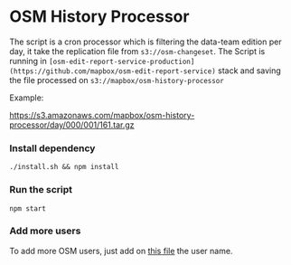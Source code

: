 # OSM History Processor

The script is a cron processor which is filtering the data-team edition per day, it take the replication file from `s3://osm-changeset`. The Script is running in `[osm-edit-report-service-production](https://github.com/mapbox/osm-edit-report-service)` stack and saving the file processed  on `s3://mapbox/osm-history-processor`

Example:

https://s3.amazonaws.com/mapbox/osm-history-processor/day/000/001/161.tar.gz

### Install dependency

`./install.sh && npm install`

###  Run the script


`npm start`

### Add more users

To add more OSM users, just add on [this file](https://github.com/mapbox/osm-history-processor/blob/master/users) the user name.


